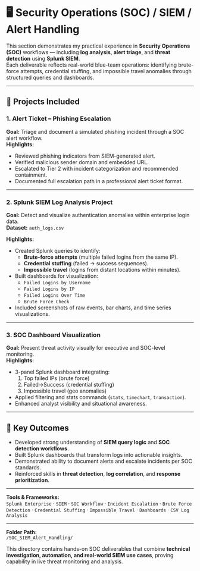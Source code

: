 # 🖥 Security Operations (SOC) / SIEM / Alert Handling

This section demonstrates my practical experience in **Security Operations (SOC)** workflows — including **log analysis**, **alert triage**, and **threat detection** using **Splunk SIEM**.  
Each deliverable reflects real-world blue-team operations: identifying brute-force attempts, credential stuffing, and impossible travel anomalies through structured queries and dashboards.

---

## 📄 Projects Included

### 1. **Alert Ticket – Phishing Escalation**
**Goal:** Triage and document a simulated phishing incident through a SOC alert workflow.  
**Highlights:**
- Reviewed phishing indicators from SIEM-generated alert.  
- Verified malicious sender domain and embedded URL.  
- Escalated to Tier 2 with incident categorization and recommended containment.  
- Documented full escalation path in a professional alert ticket format.  

---

### 2. **Splunk SIEM Log Analysis Project**
**Goal:** Detect and visualize authentication anomalies within enterprise login data.  
**Dataset:** `auth_logs.csv`  

**Highlights:**
- Created Splunk queries to identify:  
  - **Brute-force attempts** (multiple failed logins from the same IP).  
  - **Credential stuffing** (failed → success sequences).  
  - **Impossible travel** (logins from distant locations within minutes).  
- Built dashboards for visualization:
  - `Failed Logins by Username`
  - `Failed Logins by IP`
  - `Failed Logins Over Time`
  - `Brute Force Check`
- Included screenshots of raw events, bar charts, and time series visualizations.  

---

### 3. **SOC Dashboard Visualization**
**Goal:** Present threat activity visually for executive and SOC-level monitoring.  
**Highlights:**
- 3-panel Splunk dashboard integrating:  
  1. Top failed IPs (brute force)  
  2. Failed→Success (credential stuffing)  
  3. Impossible travel (geo anomalies)  
- Applied filtering and stats commands (`stats`, `timechart`, `transaction`).  
- Enhanced analyst visibility and situational awareness.  

---

## 🧭 Key Outcomes
- Developed strong understanding of **SIEM query logic** and **SOC detection workflows**.  
- Built Splunk dashboards that transform logs into actionable insights.  
- Demonstrated ability to document alerts and escalate incidents per SOC standards.  
- Reinforced skills in **threat detection**, **log correlation**, and **response prioritization**.  

---

**Tools & Frameworks:**  
`Splunk Enterprise` · `SIEM` · `SOC Workflow` · `Incident Escalation` · `Brute Force Detection` · `Credential Stuffing` · `Impossible Travel` · `Dashboards` · `CSV Log Analysis`

---

**Folder Path:**  
`/SOC_SIEM_Alert_Handling/`  

This directory contains hands-on SOC deliverables that combine **technical investigation, automation, and real-world SIEM use cases**, proving capability in live threat monitoring and analysis.
